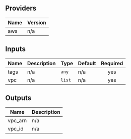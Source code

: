 ## Providers

| Name | Version |
|------|---------|
| aws | n/a |

## Inputs

| Name | Description | Type | Default | Required |
|------|-------------|------|---------|:-----:|
| tags | n/a | `any` | n/a | yes |
| vpc | n/a | `list` | n/a | yes |

## Outputs

| Name | Description |
|------|-------------|
| vpc\_arn | n/a |
| vpc\_id | n/a |

